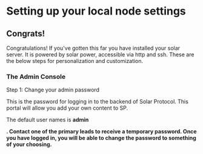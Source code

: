 # Setting up your local node settings

## Congrats!

Congratulations! If you've gotten this far you have installed your solar server. It is powered by solar power, accessible via http and ssh. These are the below steps for personalization and customization.

### The Admin Console

<p>
	Step 1: Change your admin password
</p>
<p>
	This is the password for logging in to the backend of Solar Protocol. This portal will allow you add your own content to SP.
</p>
<p>
	The default user names is <strong>admin</p>. Contact one of the primary leads to receive a temporary password. Once you have logged in, you will be able to change the password to something of your choosing.
</p>